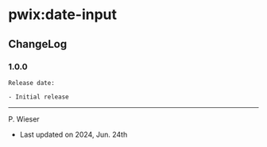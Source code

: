 # pwix:date-input

## ChangeLog

### 1.0.0

    Release date:

    - Initial release

---
P. Wieser
- Last updated on 2024, Jun. 24th
